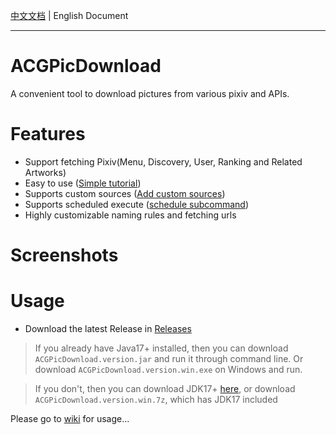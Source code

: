 [中文文档](https://github.com/zxzxy/ACGPicDownload/blob/master/README.md) | English Document

------------------

# ACGPicDownload

A convenient tool to download pictures from various pixiv and APIs.

# Features

- Support fetching Pixiv(Menu, Discovery, User, Ranking and Related Artworks)
- Easy to use ([Simple tutorial](https://github.com/zxzxy/ACGPicDownload/wiki/How-to-use#to-be-more-specific))
- Supports custom sources ([Add custom sources](https://github.com/zxzxy/ACGPicDownload/wiki/Add-custom-sources))
- Supports scheduled
  execute ([schedule subcommand](https://github.com/zxzxy/ACGPicDownload/wiki/How-to-use#subcommand-schedule))
- Highly customizable naming rules and fetching urls

# Screenshots

# Usage

- Download the latest Release in [Releases](https://github.com/zxzxy/ACGPicDownload/releases)

> If you already have Java17+ installed, then you can download `ACGPicDownload.version.jar` and run it through command
> line. Or
> download `ACGPicDownload.version.win.exe` on Windows and run.

> If you don't, then you can download JDK17+ [here](https://adoptium.net/en-US/temurin/archive), or
> download `ACGPicDownload.version.win.7z`, which has JDK17 included


Please go to [wiki](https://github.com/zxzxy/ACGPicDownload/wiki) for usage...
